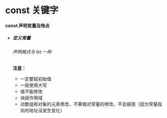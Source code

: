 # const 关键字

#### const 声明变量及特点

- ##### 定义常量

  ###### 声明格式与 let 一样

  **注意：**

  - 一定要赋初始值
  - 一般使用大写
  - 值不能修改
  - 块级作用域
  - 对数组和对象的元素修改，不算做对常量的修改，不会报错（因为常量指向的地址没发生变化）